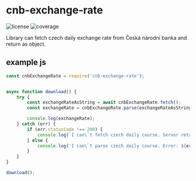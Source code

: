 # cnb-exchange-rate

![license](https://img.shields.io/badge/license-MIT-blue.svg)
![coverage](https://img.shields.io/badge/coverage-100%25-brightgreen.svg)


Library can fetch czech daily exchange rate from Česká národní banka and return as object.

## example js
```javascript
const cnbExchangeRate = require('cnb-exchange-rate');


async function download() {
    try {
        const exchangeRateAsString = await cnbExchangeRate.fetch();
        const exchangeRate = cnbExchangeRate.parse(exchangeRateAsString);

        console.log(exchangeRate);
    } catch (err) {
        if (err.statusCode !== 200) {
            console.log(`I can\`t fetch czech daily course. Server returns status code: ${err.statusCode}`);
        } else {
            console.log(`I can\`t parse czech daily course. Error: ${err}`);
        }
    }
}

download();
```
